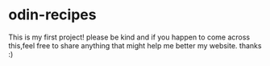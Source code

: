 # odin-recipes

This is my first project!
please be kind and if you happen to come across this,feel free to share anything that might help me better my website.
thanks :)